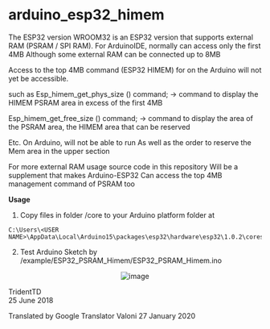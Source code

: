 # arduino_esp32_himem

The ESP32 version WROOM32 is an ESP32 version that supports external RAM (PSRAM / SPI RAM).
For ArduinoIDE, normally can access only the first 4MB
Although some external RAM can be connected up to 8MB

Access to the top 4MB command (ESP32 HIMEM) for on the Arduino will not yet be accessible.

such as
Esp_himem_get_phys_size () command;
-> command to display the HIMEM PSRAM area in excess of the first 4MB

Esp_himem_get_free_size () command;
-> command to display the area of the PSRAM area, the HIMEM area that can be reserved

Etc.
On Arduino, will not be able to run
As well as the order to reserve the Mem area in the upper section


For more external RAM usage
source code in this repository
Will be a supplement that makes Arduino-ESP32 Can access the top 4MB management command of PSRAM too

__Usage__

1. Copy files in folder  /core   to your Arduino platform folder at
```
C:\Users\<USER NAME>\AppData\Local\Arduino15\packages\esp32\hardware\esp32\1.0.2\cores
```

2. Test Arduino Sketch by /example/ESP32_PSRAM_Himem/ESP32_PSRAM_Himem.ino  

<p align="center">
  <img src="example.png" alt="image"/>
</p>  

TridentTD  
25 June 2018  

Translated by Google Translator Valoni
27 January 2020
